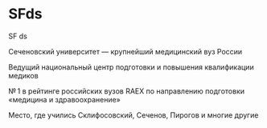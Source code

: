 # SFds
SF ds



Сеченовский университет — крупнейший медицинский вуз России 


Ведущий национальный центр подготовки и повышения квалификации медиков

№ 1 в рейтинге российских вузов RAEX по направлению подготовки «медицина и здравоохранение»

Место, где учились Склифосовский, Сеченов, Пирогов и многие другие